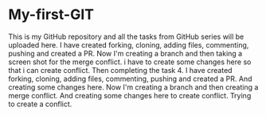 # My-first-GIT
This is my GitHub repository and all the tasks from GitHub series will be uploaded here.
I have created forking, cloning, adding files, commenting, pushing and created a PR.
Now I'm creating a branch and then taking a screen shot for the merge conflict. i have to create some changes here so that i can create conflict. Then completing the task 4.
I have created forking, cloning, adding files, commenting, pushing and created a PR. And creating some changes here.
Now I'm creating a branch and then creating a merge conflict. And creating some changes here to create conflict.
Trying to create a conflict.
